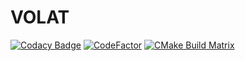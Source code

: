 # VOLAT

[![Codacy Badge](https://api.codacy.com/project/badge/Grade/8945fc2b3ef74c258ff0c55ca7dd9ee8?branch=main)](https://app.codacy.com/gh/AlekseyKorshuk/VOLAT?utm_source=github.com&utm_medium=referral&utm_content=AlekseyKorshuk/VOLAT&utm_campaign=Badge_Grade_Settings)
[![CodeFactor](https://www.codefactor.io/repository/github/alekseykorshuk/volat/badge/main)](https://www.codefactor.io/repository/github/alekseykorshuk/volat/overview/main)
[![CMake Build Matrix](https://github.com/AlekseyKorshuk/VOLAT/actions/workflows/c-cpp.yml/badge.svg?branch=main)](https://github.com/AlekseyKorshuk/VOLAT/actions/workflows/c-cpp.yml)
